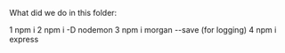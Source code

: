 What did we do in this folder:

1 npm i
2 npm i -D nodemon
3 npm i morgan --save (for logging)
4 npm i express